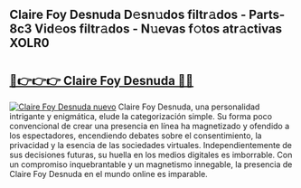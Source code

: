 ## Claire Foy Desnuda D𝚎sn𝚞dos filtr𝚊dos - Parts-8c3 Vid𝚎os filtr𝚊dos - N𝚞evas f𝚘tos atr𝚊ctivas XOLR0

# <h2><a href="http://mb9b45.tromn.icu/?c=Claire+Foy+Desnuda">🔗👉👉👉 Claire Foy Desnuda 🔗🔗</a></h2>

[![Claire Foy Desnuda nuevo](https://i.imgur.com/pEAQMta.gif)](http://mb9b45.tromn.icu/?c=Claire+Foy+Desnuda)
Claire Foy Desnuda, una personalidad intrigante y enigmática, elude la categorización simple. Su forma poco convencional de crear una presencia en línea ha magnetizado y ofendido a los espectadores, encendiendo debates sobre el consentimiento, la privacidad y la esencia de las sociedades virtuales. Independientemente de sus decisiones futuras, su huella en los medios digitales es imborrable. Con un compromiso inquebrantable y un magnetismo innegable, la presencia de Claire Foy Desnuda en el mundo online es imparable.
